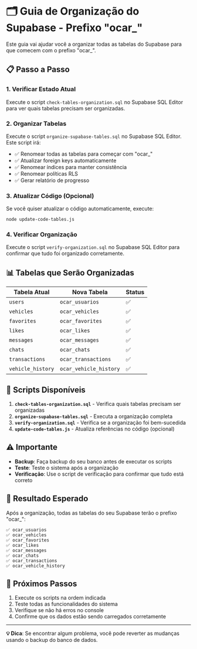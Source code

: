 # 🗂️ Guia de Organização do Supabase - Prefixo "ocar_"

Este guia vai ajudar você a organizar todas as tabelas do Supabase para que comecem com o prefixo "ocar_".

## 📋 Passo a Passo

### 1. **Verificar Estado Atual**
Execute o script `check-tables-organization.sql` no Supabase SQL Editor para ver quais tabelas precisam ser organizadas.

### 2. **Organizar Tabelas**
Execute o script `organize-supabase-tables.sql` no Supabase SQL Editor. Este script irá:
- ✅ Renomear todas as tabelas para começar com "ocar_"
- ✅ Atualizar foreign keys automaticamente
- ✅ Renomear índices para manter consistência
- ✅ Renomear políticas RLS
- ✅ Gerar relatório de progresso

### 3. **Atualizar Código (Opcional)**
Se você quiser atualizar o código automaticamente, execute:
```bash
node update-code-tables.js
```

### 4. **Verificar Organização**
Execute o script `verify-organization.sql` no Supabase SQL Editor para confirmar que tudo foi organizado corretamente.

## 📊 Tabelas que Serão Organizadas

| Tabela Atual | Nova Tabela | Status |
|--------------|-------------|---------|
| `users` | `ocar_usuarios` | ✅ |
| `vehicles` | `ocar_vehicles` | ✅ |
| `favorites` | `ocar_favorites` | ✅ |
| `likes` | `ocar_likes` | ✅ |
| `messages` | `ocar_messages` | ✅ |
| `chats` | `ocar_chats` | ✅ |
| `transactions` | `ocar_transactions` | ✅ |
| `vehicle_history` | `ocar_vehicle_history` | ✅ |

## 🔧 Scripts Disponíveis

1. **`check-tables-organization.sql`** - Verifica quais tabelas precisam ser organizadas
2. **`organize-supabase-tables.sql`** - Executa a organização completa
3. **`verify-organization.sql`** - Verifica se a organização foi bem-sucedida
4. **`update-code-tables.js`** - Atualiza referências no código (opcional)

## ⚠️ Importante

- **Backup**: Faça backup do seu banco antes de executar os scripts
- **Teste**: Teste o sistema após a organização
- **Verificação**: Use o script de verificação para confirmar que tudo está correto

## 🎯 Resultado Esperado

Após a organização, todas as tabelas do seu Supabase terão o prefixo "ocar_":

```
✅ ocar_usuarios
✅ ocar_vehicles  
✅ ocar_favorites
✅ ocar_likes
✅ ocar_messages
✅ ocar_chats
✅ ocar_transactions
✅ ocar_vehicle_history
```

## 🚀 Próximos Passos

1. Execute os scripts na ordem indicada
2. Teste todas as funcionalidades do sistema
3. Verifique se não há erros no console
4. Confirme que os dados estão sendo carregados corretamente

---

**💡 Dica**: Se encontrar algum problema, você pode reverter as mudanças usando o backup do banco de dados.
